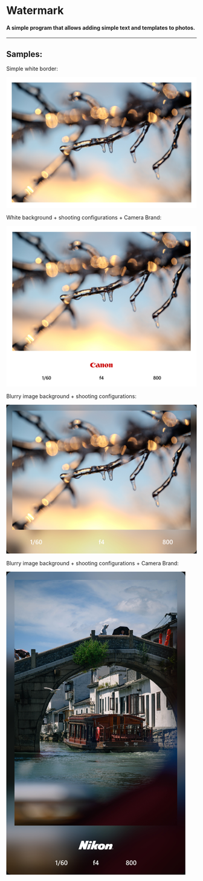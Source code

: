 # Watermark
#### A simple program that allows adding simple text and templates to photos.
---
## Samples:
Simple white border:

<img src="images/temp1.jpg" width="800"/>

White background + shooting configurations + Camera Brand:

<img src="images/temp5.jpg" width="800"/>

Blurry image background + shooting configurations:

<img src="images/temp3.jpg" width="800"/>

Blurry image background + shooting configurations + Camera Brand:

<img src="images/temp4.jpg" height="800"/>

